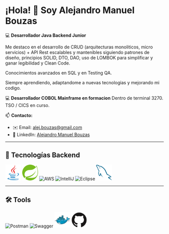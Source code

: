 # ¡Hola! 👋 Soy Alejandro Manuel Bouzas  

💻 **Desarrollador Java Backend Junior**  

Me destaco en el desarrollo de CRUD (arquitecturas monoliticos, micro servicios) + API Rest escalables y mantenibles siguiendo patrones de diseño, principios SOLID, DTO, DAO, uso de LOMBOK para simplificar y 
ganar legibilidad y Clean Code. 

Conocimientos avanzados en SQL y en Testing QA.

Siempre aprendiendo, adaptandome a nuevas tecnologias y mejorando mi codigo.  

💻 **Desarrollador COBOL Mainframe en formacion**
Dentro de terminal 3270. TSO / CICS en curso.  

📫 **Contacto:**  
- ✉️ Email: [alej.bouzas@gmail.com](mailto:alej.bouzas@gmail.com)  
- 🔗 LinkedIn: [Alejandro Manuel Bouzas](https://www.linkedin.com/in/alejandro-manuel-b-a64133a4/)  

---

## 🚀 Tecnologías Backend  
<p align="left">
  <img src="https://raw.githubusercontent.com/devicons/devicon/master/icons/java/java-original.svg" alt="Java" width="50" height="50"/>
  <img src="https://raw.githubusercontent.com/devicons/devicon/master/icons/spring/spring-original.svg" alt="Spring" width="50" height="50"/>
  <img src="https://cdn.jsdelivr.net/gh/devicons/devicon/icons/amazonwebservices/amazonwebservices-original.svg" alt="AWS" width="50" height="50"/>
  <img src="https://upload.wikimedia.org/wikipedia/commons/9/9c/IntelliJ_IDEA_Icon.svg" alt="IntelliJ" width="50" height="50"/>
  <img src="https://upload.wikimedia.org/wikipedia/commons/d/d0/Eclipse-Luna-Logo.svg" alt="Eclipse" width="50" height="50"/>
  <img src="https://raw.githubusercontent.com/devicons/devicon/master/icons/mysql/mysql-original.svg" alt="MySQL" width="50" height="50"/>
</p>

---

## 🛠️ Tools  
<p align="left">
  <img src="https://www.vectorlogo.zone/logos/getpostman/getpostman-icon.svg" alt="Postman" width="50" height="50"/>
  <img src="https://static1.smartbear.co/swagger/media/assets/images/swagger_logo.svg" alt="Swagger" width="50" height="50"/>
  <img src="https://raw.githubusercontent.com/devicons/devicon/master/icons/docker/docker-original.svg" alt="Docker" width="50" height="50"/>
  <img src="https://raw.githubusercontent.com/devicons/devicon/master/icons/github/github-original.svg" alt="GitHub" width="50" height="50"/>
</p>
